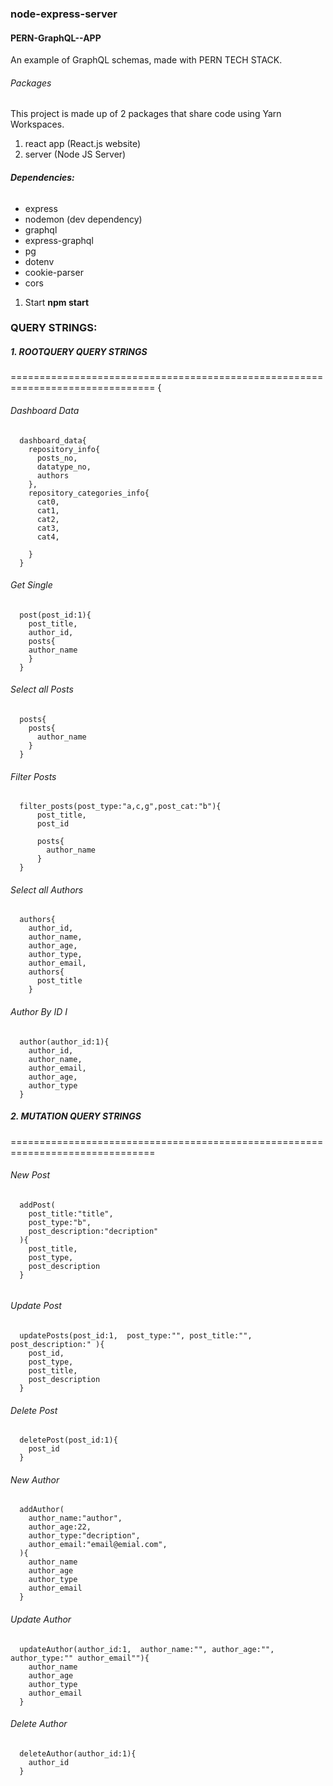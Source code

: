 ### node-express-server

#### PERN-GraphQL--APP
An example of  GraphQL schemas,  made with PERN TECH STACK.

###### Packages
This project is made up of 2 packages that share code using Yarn Workspaces.

1. react app (React.js website)
2. server (Node JS Server)

###### **Dependencies:**
   * express
   * nodemon (dev dependency)
   * graphql
   * express-graphql
   * pg
   * dotenv
   * cookie-parser
   * cors
    
1. Start **npm start**
### QUERY STRINGS:
##### **1. ROOTQUERY  QUERY STRINGS**
=============================================================================== 
{
  
  ###### Dashboard Data 
```
  dashboard_data{
    repository_info{
      posts_no,
      datatype_no,
      authors
    },
    repository_categories_info{
      cat0,
      cat1,
      cat2,
      cat3,
      cat4,
      
    }
  }
```
  
 ###### Get Single 
```
  post(post_id:1){
    post_title,
    author_id,
    posts{
    author_name  
    }
  }
```
  
  ###### Select all Posts
```
  posts{
    posts{
      author_name
    }
  }
```

  ###### Filter Posts
```
  filter_posts(post_type:"a,c,g",post_cat:"b"){
      post_title,
      post_id
    
      posts{
        author_name
      }
  }
```
  ###### Select all Authors
```
  authors{
    author_id,
    author_name,
    author_age,
    author_type,
    author_email,
    authors{
      post_title
    }
```
  
  ###### Author By ID I
```
  author(author_id:1){
    author_id,
    author_name,
    author_email,
    author_age,
    author_type
  }
```
  
  

##### **2. MUTATION QUERY STRINGS**
===============================================================================

   ###### New Post  
   
```
  addPost(
    post_title:"title", 
    post_type:"b", 
    post_description:"decription"
  ){
    post_title,
    post_type,
    post_description
  }
  
``` 
   ###### Update Post 
```
  updatePosts(post_id:1,  post_type:"", post_title:"", post_description:" ){
    post_id,
    post_type,
    post_title,
    post_description
  }
```
  
   ###### Delete Post
```
  deletePost(post_id:1){
    post_id
  }  
```
   ###### New Author 
```
  addAuthor(
    author_name:"author", 
    author_age:22, 
    author_type:"decription", 
    author_email:"email@emial.com", 
  ){
    author_name
    author_age
    author_type
    author_email
  }
``` 
  
   ###### Update Author 
```
  updateAuthor(author_id:1,  author_name:"", author_age:"", author_type:"" author_email""){
    author_name
    author_age
    author_type
    author_email
  }
```
  
   ###### Delete Author
```
  deleteAuthor(author_id:1){
    author_id
  }   
```
